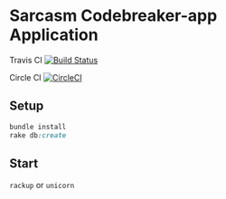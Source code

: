 # Sarcasm Codebreaker-app Application
Travis CI [![Build Status](https://travis-ci.org/iSarCasm/codebreaker-app.svg?branch=master)](https://travis-ci.org/iSarCasm/codebreaker-app)

Circle CI [![CircleCI](https://circleci.com/gh/iSarCasm/codebreaker-app.svg?style=svg)](https://circleci.com/gh/iSarCasm/codebreaker-app)

## Setup
```ruby
bundle install
rake db:create
```

## Start
`rackup` or `unicorn`
